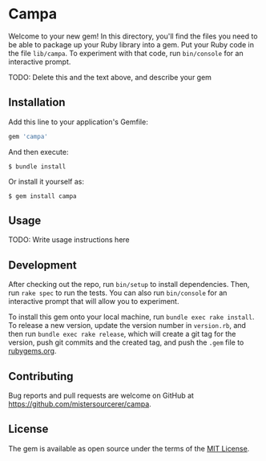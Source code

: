 # Campa

Welcome to your new gem! In this directory, you'll find the files you need to be able to package up your Ruby library into a gem. Put your Ruby code in the file `lib/campa`. To experiment with that code, run `bin/console` for an interactive prompt.

TODO: Delete this and the text above, and describe your gem

## Installation

Add this line to your application's Gemfile:

```ruby
gem 'campa'
```

And then execute:

    $ bundle install

Or install it yourself as:

    $ gem install campa

## Usage

TODO: Write usage instructions here

## Development

After checking out the repo, run `bin/setup` to install dependencies. Then, run `rake spec` to run the tests. You can also run `bin/console` for an interactive prompt that will allow you to experiment.

To install this gem onto your local machine, run `bundle exec rake install`. To release a new version, update the version number in `version.rb`, and then run `bundle exec rake release`, which will create a git tag for the version, push git commits and the created tag, and push the `.gem` file to [rubygems.org](https://rubygems.org).

## Contributing

Bug reports and pull requests are welcome on GitHub at https://github.com/mistersourcerer/campa.

## License

The gem is available as open source under the terms of the [MIT License](https://opensource.org/licenses/MIT).
